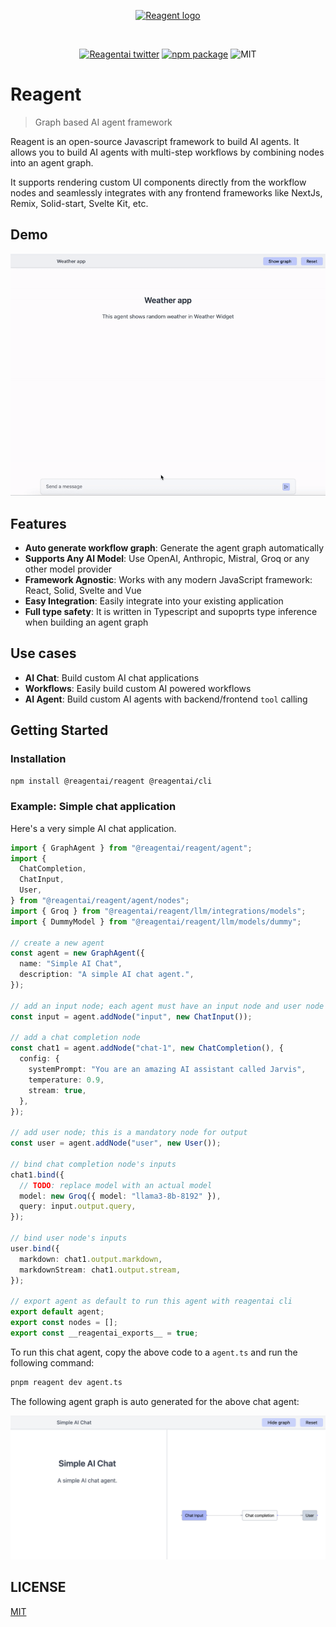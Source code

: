 <p align="center">
  <a href="https://useportal.ai/" target="_blank" rel="noopener noreferrer">
    <img width="120" src="https://raw.githubusercontent.com/useportal/reagent/main/assets/logo.png" alt="Reagent logo">
  </a>
</p>
<br/>
<p align="center">
  <a href="https://x.com/reagent_ai"><img src="https://img.shields.io/twitter/follow/reagent_ai.svg" alt="Reagentai twitter"></a>
  <a href="https://npmjs.com/package/@reagentai/reagent"><img src="https://img.shields.io/npm/v/@reagentai/reagent.svg" alt="npm package"></a>
  <img src="https://img.shields.io/github/license/useportal/reagent" alt="MIT">
</p>

# Reagent

> Graph based AI agent framework

Reagent is an open-source Javascript framework to build AI agents. It allows you to build AI agents with multi-step workflows by combining nodes into an agent graph.

It supports rendering custom UI components directly from the workflow nodes and seamlessly integrates with any frontend frameworks like NextJs, Remix, Solid-start, Svelte Kit, etc.

## Demo

![Agent UI demo](assets/reagent-weather-demo.gif)

## Features

- **Auto generate workflow graph**: Generate the agent graph automatically
- **Supports Any AI Model**: Use OpenAI, Anthropic, Mistral, Groq or any other model provider
- **Framework Agnostic**: Works with any modern JavaScript framework: React, Solid, Svelte and Vue
- **Easy Integration**: Easily integrate into your existing application
- **Full type safety**: It is written in Typescript and supoprts type inference when building an agent graph

## Use cases

- **AI Chat**: Build custom AI chat applications
- **Workflows**: Easily build custom AI powered workflows
- **AI Agent**: Build custom AI agents with backend/frontend `tool` calling

## Getting Started

### Installation

```bash
npm install @reagentai/reagent @reagentai/cli
```

### Example: Simple chat application

Here's a very simple AI chat application.

```typescript
import { GraphAgent } from "@reagentai/reagent/agent";
import {
  ChatCompletion,
  ChatInput,
  User,
} from "@reagentai/reagent/agent/nodes";
import { Groq } from "@reagentai/reagent/llm/integrations/models";
import { DummyModel } from "@reagentai/reagent/llm/models/dummy";

// create a new agent
const agent = new GraphAgent({
  name: "Simple AI Chat",
  description: "A simple AI chat agent.",
});

// add an input node; each agent must have an input node and user node for final output
const input = agent.addNode("input", new ChatInput());

// add a chat completion node
const chat1 = agent.addNode("chat-1", new ChatCompletion(), {
  config: {
    systemPrompt: "You are an amazing AI assistant called Jarvis",
    temperature: 0.9,
    stream: true,
  },
});

// add user node; this is a mandatory node for output
const user = agent.addNode("user", new User());

// bind chat completion node's inputs
chat1.bind({
  // TODO: replace model with an actual model
  model: new Groq({ model: "llama3-8b-8192" }),
  query: input.output.query,
});

// bind user node's inputs
user.bind({
  markdown: chat1.output.markdown,
  markdownStream: chat1.output.stream,
});

// export agent as default to run this agent with reagentai cli
export default agent;
export const nodes = [];
export const __reagentai_exports__ = true;
```

To run this chat agent, copy the above code to a `agent.ts` and run the following command:

```bash
pnpm reagent dev agent.ts
```

The following agent graph is auto generated for the above chat agent:

![Agent UI demo](assets/chat-agent-graph.png)

## LICENSE

[MIT](LICENSE)
